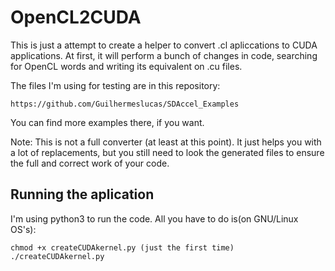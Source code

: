 # OpenCL2CUDA
This is just a attempt to create a helper to convert .cl
apliccations to CUDA applications. At first, it will perform
a bunch of changes in code, searching for OpenCL words and 
writing its equivalent on .cu files.

The files I'm using for testing are in this repository:

```
https://github.com/Guilhermeslucas/SDAccel_Examples
```
You can find more examples there, if you want.

Note: This is not a full converter (at least at this point).
It just helps you with a lot of replacements, but you still need
to look the generated files to ensure the full and correct work of
your code.

## Running the aplication
I'm using python3 to run the code. 
All you have to do is(on GNU/Linux OS's):

```
chmod +x createCUDAkernel.py (just the first time)
./createCUDAkernel.py
```
